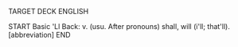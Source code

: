 TARGET DECK
ENGLISH

START
Basic
'Ll
Back: v. (usu. After pronouns) shall, will (i'll; that'll). [abbreviation]
END
